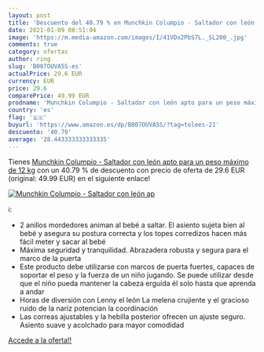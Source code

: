 ```yaml
---
layout: post
title: 'Descuento del 40.79 % en Munchkin Columpio - Saltador con león ap'
date: 2021-01-09 08:51:04
image: 'https://m.media-amazon.com/images/I/41VDx2PbS7L._SL200_.jpg'
comments: true
category: ofertas
author: ring
slug: 'B007OUVA5S-es'
actualPrice: 29.6 EUR
currency: EUR
price: 29.6
comparePrice: 49.99 EUR
prodname: 'Munchkin Columpio - Saltador con león apto para un peso máximo de 12 kg'
country: 'es'
flag: '🇪🇸'
buyurl: 'https://www.amazon.es/dp/B007OUVA5S/?tag=tolees-21'
descuento: '40.79'
average: '28.443333333333335'
---
```


Tienes [Munchkin Columpio - Saltador con león apto para un peso máximo de 12 kg](https://www.amazon.es/dp/B007OUVA5S/?tag=tolees-21) con un 40.79 % de descuento con precio de oferta de 29.6 EUR (original: 49.99 EUR) en el siguiente enlace!

[![Munchkin Columpio - Saltador con león ap](https://m.media-amazon.com/images/I/41VDx2PbS7L._SL200_.jpg)](https://www.amazon.es/dp/B007OUVA5S/?tag=tolees-21)

ℹ️:

- 2 anillos mordedores animan al bebé a saltar. El asiento sujeta bien al bebé y asegura su postura correcta y los topes corredizos hacen más fácil meter y sacar al bebé
- Máxima seguridad y tranquilidad. Abrazadera robusta y segura para el marco de la puerta
- Este producto debe utilizarse con marcos de puerta fuertes, capaces de soportar el peso y la fuerza de un niño jugando. Se puede utilizar desde que el niño pueda mantener la cabeza erguida él solo hasta que aprenda a andar
- Horas de diversión con Lenny el león La melena crujiente y el gracioso ruido de la nariz potencian la coordinación
- Las correas ajustables y la hebilla posterior ofrecen un ajuste seguro. Asiento suave y acolchado para mayor comodidad

[Accede a la oferta!!](https://www.amazon.es/dp/B007OUVA5S/?tag=tolees-21)
